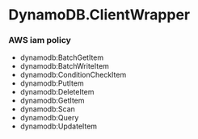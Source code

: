 # DynamoDB.ClientWrapper

### AWS iam policy
- dynamodb:BatchGetItem
- dynamodb:BatchWriteItem
- dynamodb:ConditionCheckItem
- dynamodb:PutItem
- dynamodb:DeleteItem
- dynamodb:GetItem
- dynamodb:Scan
- dynamodb:Query
- dynamodb:UpdateItem
